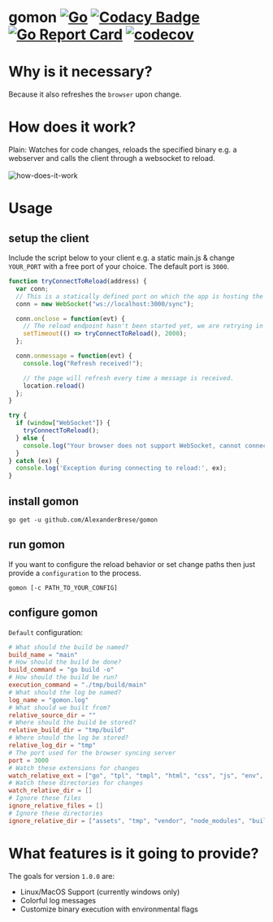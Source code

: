 # gomon [![Go](https://github.com/cosmtrek/AlexanderBrese/gomon/Go/badge.svg)](https://github.com/AlexanderBrese/gomon/actions?query=workflow%3AGo+branch%3Amaster) [![Codacy Badge](https://app.codacy.com/project/badge/Grade/217fd7aa6f224b8d8094c833d4c5b07a)](https://www.codacy.com/gh/AlexanderBrese/gomon/dashboard?utm_source=github.com&amp;utm_medium=referral&amp;utm_content=AlexanderBrese/gomon&amp;utm_campaign=Badge_Grade) [![Go Report Card](https://goreportcard.com/badge/github.com/AlexanderBrese/gomon)](https://goreportcard.com/report/github.com/AlexanderBrese/gomon) [![codecov](https://codecov.io/gh/AlexanderBrese/gomon/branch/master/graph/badge.svg)](https://codecov.io/gh/AlexanderBrese/gomon)

# Why is it necessary?

Because it also refreshes the `browser` upon change.

# How does it work?

Plain: Watches for code changes, reloads the specified binary e.g. a webserver and calls the client through a websocket to reload.<br><br>
![how-does-it-work](https://github.com/AlexanderBrese/gomon/blob/master/docs/gomon.gif)

# Usage

## setup the client

Include the script below to your client e.g. a static main.js & change `YOUR_PORT` with a free port of your choice. The default port is `3000`.<br>
```js
function tryConnectToReload(address) {
  var conn;
  // This is a statically defined port on which the app is hosting the reload service.
  conn = new WebSocket("ws://localhost:3000/sync");

  conn.onclose = function(evt) {
    // The reload endpoint hasn't been started yet, we are retrying in 2 seconds.
    setTimeout(() => tryConnectToReload(), 2000);
  };

  conn.onmessage = function(evt) {
    console.log("Refresh received!");

    // the page will refresh every time a message is received.
    location.reload()
  }; 
}

try {
  if (window["WebSocket"]) {
    tryConnectToReload();
  } else {
    console.log("Your browser does not support WebSocket, cannot connect to the reload service.");
  }
} catch (ex) {
  console.log('Exception during connecting to reload:', ex);
}
```

## install gomon

```
go get -u github.com/AlexanderBrese/gomon
```

## run gomon 

If you want to configure the reload behavior or set change paths then just provide a `configuration` to the process.

```
gomon [-c PATH_TO_YOUR_CONFIG]
```

## configure gomon

`Default` configuration:
```toml
# What should the build be named?
build_name = "main"
# How should the build be done?
build_command = "go build -o"
# How should the build be run?
execution_command = "./tmp/build/main"
# What should the log be named?
log_name = "gomon.log"
# What should we built from?
relative_source_dir = ""
# Where should the build be stored?
relative_build_dir = "tmp/build"
# Where should the log be stored?
relative_log_dir = "tmp"
# The port used for the browser syncing server
port = 3000
# Watch these extensions for changes
watch_relative_ext = ["go", "tpl", "tmpl", "html", "css", "js", "env", "yaml"]
# Watch these directories for changes
watch_relative_dir = []
# Ignore these files
ignore_relative_files = []
# Ignore these directories
ignore_relative_dir = ["assets", "tmp", "vendor", "node_modules", "build"]
```

# What features is it going to provide?

The goals for version `1.0.0` are:
- Linux/MacOS Support (currently windows only)
- Colorful log messages
- Customize binary execution with environmental flags
